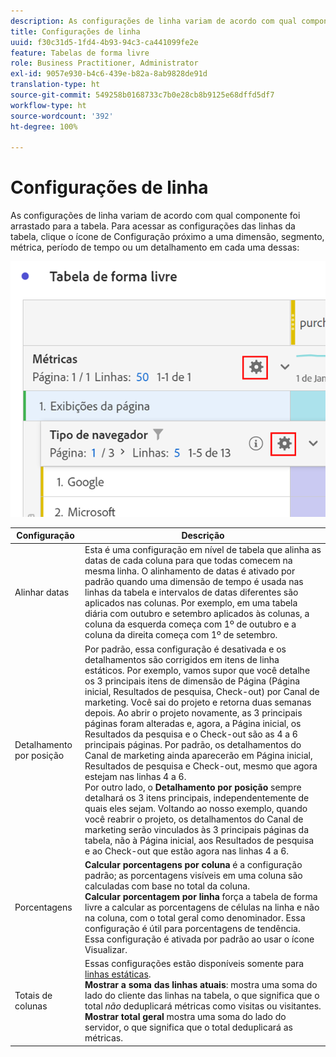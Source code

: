 ```yaml
---
description: As configurações de linha variam de acordo com qual componente foi arrastado para a tabela.
title: Configurações de linha
uuid: f30c31d5-1fd4-4b93-94c3-ca441099fe2e
feature: Tabelas de forma livre
role: Business Practitioner, Administrator
exl-id: 9057e930-b4c6-439e-b82a-8ab9828de91d
translation-type: ht
source-git-commit: 549258b0168733c7b0e28cb8b9125e68dffd5df7
workflow-type: ht
source-wordcount: '392'
ht-degree: 100%

---
```


# Configurações de linha

As configurações de linha variam de acordo com qual componente foi arrastado para a tabela. Para acessar as configurações das linhas da tabela, clique o ícone de Configuração próximo a uma dimensão, segmento, métrica, período de tempo ou um detalhamento em cada uma dessas:

![](assets/row-settings.png)

| Configuração | Descrição |
|--- |--- |
| Alinhar datas | Esta é uma configuração em nível de tabela que alinha as datas de cada coluna para que todas comecem na mesma linha. O alinhamento de datas é ativado por padrão quando uma dimensão de tempo é usada nas linhas da tabela e intervalos de datas diferentes são aplicados nas colunas. Por exemplo, em uma tabela diária com outubro e setembro aplicados às colunas, a coluna da esquerda começa com 1º de outubro e a coluna da direita começa com 1º de setembro. |
| Detalhamento por posição | Por padrão, essa configuração é desativada e os detalhamentos são corrigidos em itens de linha estáticos. Por exemplo, vamos supor que você detalhe os 3 principais itens de dimensão de Página (Página inicial, Resultados de pesquisa, Check-out) por Canal de marketing. Você sai do projeto e retorna duas semanas depois. Ao abrir o projeto novamente, as 3 principais páginas foram alteradas e, agora, a Página inicial, os Resultados da pesquisa e o Check-out são as 4 a 6 principais páginas. Por padrão, os detalhamentos do Canal de marketing ainda aparecerão em Página inicial, Resultados de pesquisa e Check-out, mesmo que agora estejam nas linhas 4 a 6. <br> Por outro lado, o **Detalhamento por posição** sempre detalhará os 3 itens principais, independentemente de quais eles sejam. Voltando ao nosso exemplo, quando você reabrir o projeto, os detalhamentos do Canal de marketing serão vinculados às 3 principais páginas da tabela, não à Página inicial, aos Resultados de pesquisa e ao Check-out que estão agora nas linhas 4 a 6. |
| Porcentagens | **Calcular porcentagens por coluna** é a configuração padrão; as porcentagens visíveis em uma coluna são calculadas com base no total da coluna. <br>**Calcular porcentagem por linha** força a tabela de forma livre a calcular as porcentagens de células na linha e não na coluna, com o total geral como denominador. Essa configuração é útil para porcentagens de tendência. Essa configuração é ativada por padrão ao usar o ícone Visualizar. |
| Totais de colunas | Essas configurações estão disponíveis somente para [linhas estáticas](manual-vs-dynamic-rows.md). <br> **Mostrar a soma das linhas atuais**: mostra uma soma do lado do cliente das linhas na tabela, o que significa que o total *não* deduplicará métricas como visitas ou visitantes. <br> **Mostrar total geral** mostra uma soma do lado do servidor, o que significa que o total deduplicará as métricas. |
